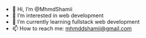 - 👋 Hi, I’m @MhmdShamii
- 👀 I’m interested in web development
- 🌱 I’m currently learning fullstack web development
- 📫 How to reach me: mhmddshamii@gmail.com

<!---
MhmdShamii/MhmdShamii is a ✨ special ✨ repository because its `README.md` (this file) appears on your GitHub profile.
You can click the Preview link to take a look at your changes.
--->
